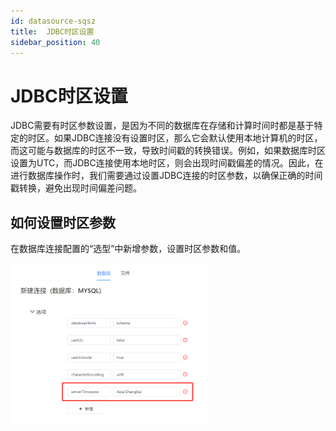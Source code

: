 ```yaml
---
id: datasource-sqsz
title:  JDBC时区设置
sidebar_position: 40
---
```

# JDBC时区设置

JDBC需要有时区参数设置，是因为不同的数据库在存储和计算时间时都是基于特定的时区。如果JDBC连接没有设置时区，那么它会默认使用本地计算机的时区，而这可能与数据库的时区不一致，导致时间戳的转换错误。例如，如果数据库时区设置为UTC，而JDBC连接使用本地时区，则会出现时间戳偏差的情况。因此，在进行数据库操作时，我们需要通过设置JDBC连接的时区参数，以确保正确的时间戳转换，避免出现时间偏差问题。

## 如何设置时区参数

在数据库连接配置的“选型”中新增参数，设置时区参数和值。

<div align="left"><img src="../../static/img/datafor/datasource/1681219470726.png"  width="63%" /></div>
